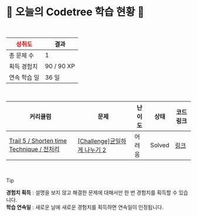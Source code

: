 # 🌲 오늘의 Codetree 학습 현황 🌲

<br />

| <span style="color:red;display:block;text-align:center;"> **성취도**</span> | 결과 |
|---|---|
| 총 문제 수 | 1 |
| 획득 경험치 | 90 / 90 XP |
| 연속 학습 일 | 36 일 |

<br />

|커리큘럼|문제|난이도|상태|코드 링크|
|---|---|---|---|---|
|[Trail 5 / Shorten time Technique / 전처리](https://www.codetree.ai/trail-info/intermediate-mid/)|[[Challenge]균일하게 나누기 2](https://www.codetree.ai/trails/complete/curated-cards/challenge-divide-evenly-2/)|어려움|Solved|[링크](https://github.com/junsutaro/codetree-TILs/blob/main/250308/%EA%B7%A0%EC%9D%BC%ED%95%98%EA%B2%8C%20%EB%82%98%EB%88%84%EA%B8%B0%202/divide-evenly-2.js)|


<br />

> [!TIP]
> **경험치 획득** : 설명을 보지 않고 해결한 문제에 대해서만 한 번 경험치를 획득할 수 있습니다.  
> **학습 연속일** : 새로운 날에 새로운 경험치를 획득하면 연속일이 인정됩니다.

